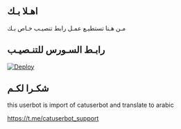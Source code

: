 ## اهـلا بـك
مـن هـنا تستطيـع عمـل رابط تنصيـب خـاص بـك

## رابـط السـورس للتنـصيـب

[![Deploy](https://www.herokucdn.com/deploy/button.svg)](https://heroku.com/deploy?template=https://github.com/xxxeo/jmthon)

## شكـرا لكـم 


this userbot is import of catuserbot and translate to arabic

https://t.me/catuserbot_support
